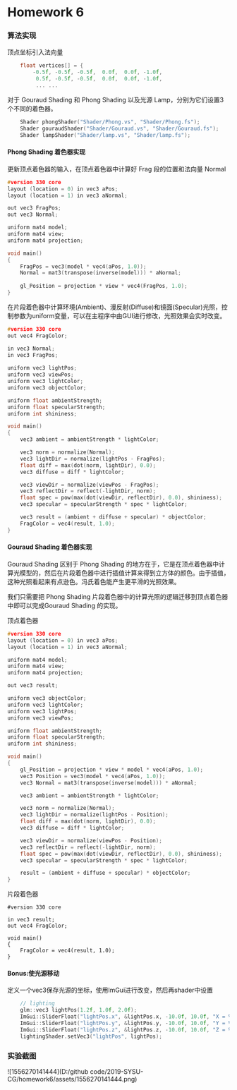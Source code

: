 #  Homework 6

### 算法实现

顶点坐标引入法向量

```c++
	float vertices[] = {
		-0.5f, -0.5f, -0.5f,  0.0f,  0.0f, -1.0f,
		 0.5f, -0.5f, -0.5f,  0.0f,  0.0f, -1.0f,
		 ... ...
```

对于 Gouraud Shading 和 Phong Shading 以及光源 Lamp，分别为它们设置3个不同的着色器。

```c++
	Shader phongShader("Shader/Phong.vs", "Shader/Phong.fs");
	Shader gouraudShader("Shader/Gouraud.vs", "Shader/Gouraud.fs");
	Shader lampShader("Shader/lamp.vs", "Shader/lamp.fs");
```

#### Phong Shading 着色器实现

更新顶点着色器的输入，在顶点着色器中计算好 Frag 段的位置和法向量 Normal

```c++
#version 330 core
layout (location = 0) in vec3 aPos;
layout (location = 1) in vec3 aNormal;

out vec3 FragPos;
out vec3 Normal;

uniform mat4 model;
uniform mat4 view;
uniform mat4 projection;

void main()
{
    FragPos = vec3(model * vec4(aPos, 1.0));
    Normal = mat3(transpose(inverse(model))) * aNormal;  
 
    gl_Position = projection * view * vec4(FragPos, 1.0);
}
```

在片段着色器中计算环境(Ambient)、漫反射(Diffuse)和镜面(Specular)光照，控制参数为uniform变量，可以在主程序中由GUI进行修改，光照效果会实时改变。

```c++
#version 330 core
out vec4 FragColor;

in vec3 Normal;  
in vec3 FragPos;  
  
uniform vec3 lightPos; 
uniform vec3 viewPos; 
uniform vec3 lightColor;
uniform vec3 objectColor;

uniform float ambientStrength;
uniform float specularStrength;
uniform int shininess;

void main()
{
    vec3 ambient = ambientStrength * lightColor;

	vec3 norm = normalize(Normal);
	vec3 lightDir = normalize(lightPos - FragPos);
	float diff = max(dot(norm, lightDir), 0.0);
	vec3 diffuse = diff * lightColor;

	vec3 viewDir = normalize(viewPos - FragPos);
	vec3 reflectDir = reflect(-lightDir, norm);
	float spec = pow(max(dot(viewDir, reflectDir), 0.0), shininess);
	vec3 specular = specularStrength * spec * lightColor;

	vec3 result = (ambient + diffuse + specular) * objectColor;
	FragColor = vec4(result, 1.0);
}
```

#### Gouraud Shading 着色器实现

Gouraud Shading 区别于 Phong Shading 的地方在于，它是在顶点着色器中计算光模型的，然后在片段着色器中进行插值计算来得到立方体的颜色。由于插值，这种光照看起来有点逊色。冯氏着色能产生更平滑的光照效果。

我们只需要把 Phong Shading 片段着色器中的计算光照的逻辑迁移到顶点着色器中即可以完成Gouraud Shading 的实现。

顶点着色器

```c++
#version 330 core
layout (location = 0) in vec3 aPos;
layout (location = 1) in vec3 aNormal;

uniform mat4 model;
uniform mat4 view;
uniform mat4 projection;

out vec3 result;

uniform vec3 objectColor;
uniform vec3 lightColor;
uniform vec3 lightPos;
uniform vec3 viewPos;

uniform float ambientStrength;
uniform float specularStrength;
uniform int shininess;

void main()
{
    gl_Position = projection * view * model * vec4(aPos, 1.0);
    vec3 Position = vec3(model * vec4(aPos, 1.0));
	vec3 Normal = mat3(transpose(inverse(model))) * aNormal;

    vec3 ambient = ambientStrength * lightColor;

	vec3 norm = normalize(Normal);
	vec3 lightDir = normalize(lightPos - Position);
	float diff = max(dot(norm, lightDir), 0.0);
	vec3 diffuse = diff * lightColor;

	vec3 viewDir = normalize(viewPos - Position);
	vec3 reflectDir = reflect(-lightDir, norm);
	float spec = pow(max(dot(viewDir, reflectDir), 0.0), shininess);
	vec3 specular = specularStrength * spec * lightColor;

	result = (ambient + diffuse + specular) * objectColor;
}
```

片段着色器

```
#version 330 core

in vec3 result;
out vec4 FragColor;

void main()
{
	FragColor = vec4(result, 1.0);
}
```

#### Bonus:使光源移动

定义一个vec3保存光源的坐标，使用ImGui进行改变，然后再shader中设置

```c++
	// lighting
	glm::vec3 lightPos(1.2f, 1.0f, 2.0f);
	ImGui::SliderFloat("lightPos.x", &lightPos.x, -10.0f, 10.0f, "X = %.1f");
	ImGui::SliderFloat("lightPos.y", &lightPos.y, -10.0f, 10.0f, "Y = %.1f");
	ImGui::SliderFloat("lightPos.z", &lightPos.z, -10.0f, 10.0f, "Z = %.1f");
	lightingShader.setVec3("lightPos", lightPos);
```

### 实验截图

![1556270141444](D:/github code/2019-SYSU-CG/homework6/assets/1556270141444.png)
